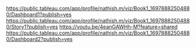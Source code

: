 https://public.tableau.com/app/profile/nathish.m/viz/Book1_16978882504880/Dashboard1?publish=yes
https://public.tableau.com/app/profile/nathish.m/viz/Book1_16978882504880/Story1?publish=yes
https://youtu.be/4eanGAWHh-M?feature=shared 
https://public.tableau.com/app/profile/nathish.m/viz/Book1_16978882504880/Dashboard2?publish=yes
